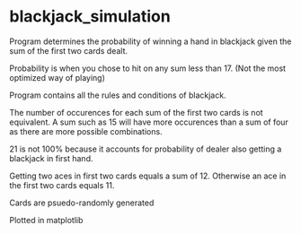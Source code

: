 # blackjack_simulation
Program determines the probability of winning a hand in blackjack given the sum of the first two cards dealt. 

Probability is when you chose to hit on any sum less than 17. (Not the most optimized way of playing)

Program contains all the rules and conditions of blackjack.

The number of occurences for each sum of the first two cards is not equivalent. A sum such as 15 will have more occurences than a sum of four as there are more possible combinations.

21 is not 100% because it accounts for probability of dealer also getting a blackjack in first hand.

Getting two aces in first two cards equals a sum of 12. Otherwise an ace in the first two cards equals 11.

Cards are psuedo-randomly generated

Plotted in matplotlib
